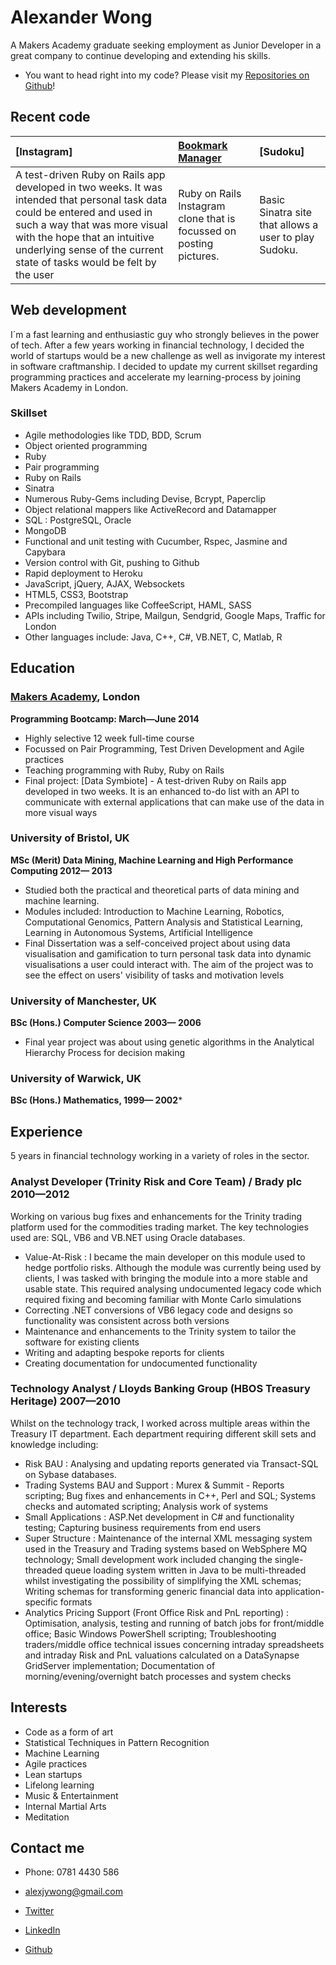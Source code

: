 Alexander Wong
=========

A Makers Academy graduate seeking employment as Junior Developer in a great company to continue developing and extending his skills.

- You want to head right into my code? Please visit my [Repositories on Github]! 

Recent code
-------------

| [Instagram] | [Bookmark Manager] | [Sudoku] |
|:--------------- |:-------- |:--------- |
| A test-driven Ruby on Rails app developed in two weeks. It was intended that personal task data could be entered and used in such a way that was more visual with the hope that an intuitive underlying sense of the current state of tasks would be felt by the user| Ruby on Rails Instagram clone that is focussed on posting pictures. | Basic Sinatra site that allows a user to play Sudoku. |


Web development
---------------

I´m a fast learning and enthusiastic guy who strongly believes in the power of tech. After a few years working in financial technology, I decided the world of startups would be a new challenge as well as invigorate my interest in software craftmanship. I decided to update my current skillset regarding programming practices and accelerate my learning-process by joining Makers Academy in London.  


### Skillset

  - Agile methodologies like TDD, BDD, Scrum
  - Object­ oriented programming
  - Ruby
  - Pair programming
  - Ruby on Rails
  - Sinatra 
  - Numerous Ruby-Gems including Devise, Bcrypt, Paperclip
  - Object relational mappers like ActiveRecord and Datamapper
  - SQL : PostgreSQL, Oracle
  - MongoDB
  - Functional and unit testing with Cucumber, Rspec, Jasmine and Capybara
  - Version control with Git, pushing to Github
  - Rapid deployment to Heroku
  - JavaScript, jQuery, AJAX, Websockets
  - HTML5, CSS3, Bootstrap
  - Precompiled languages like CoffeeScript, HAML, SASS
  - APIs including Twilio, Stripe, Mailgun, Sendgrid, Google Maps, Traffic for London
  - Other languages include:  Java, C++, C#, VB.NET, C, Matlab, R


Education
----------

### [Makers Academy], London
**Programming Bootcamp: March&mdash;June 2014**

  - Highly selective 12 week full-time course
  - Focussed on Pair Programming, Test Driven Development and Agile practices
  - Teaching programming with Ruby, Ruby on Rails
  - Final project: [Data Symbiote] - A test-driven Ruby on Rails app developed in two weeks. It is an enhanced to-do list with an API to communicate with external applications that can make use of the data in more visual ways

### University of Bristol, UK
**MSc (Merit) Data Mining, Machine Learning and High Performance Computing 2012&mdash; 2013**
 - Studied both the practical and theoretical parts of data mining and machine learning.
 - Modules included: Introduction to Machine Learning, Robotics, Computational Genomics, Pattern Analysis and Statistical Learning, Learning in Autonomous Systems, Artificial Intelligence
 - Final Dissertation was a self-conceived project about using data visualisation and gamification to turn personal task data into dynamic visualisations a user could interact with. The aim of the project was to see the effect on users' visibility of tasks and motivation levels

### University of Manchester, UK
**BSc (Hons.) Computer Science  2003&mdash; 2006**
 - Final year project was about using genetic algorithms in the Analytical Hierarchy Process for decision making

### University of Warwick, UK
**BSc (Hons.) Mathematics, 1999&mdash; 2002***

Experience
----------

5 years in financial technology working in a variety of roles in the sector. 

### Analyst Developer (Trinity Risk and Core Team) / Brady plc **2010&mdash;2012**
Working on various bug fixes and enhancements for the Trinity trading platform used for the commodities trading market. The key technologies used are: SQL, VB6 and VB.NET using Oracle databases.

  - Value-At-Risk : I became the main developer on this module used to hedge portfolio risks. Although the module was currently being used by clients, I was tasked with bringing the module into a more stable and usable state. This required analysing undocumented legacy code which required fixing and becoming familiar with Monte Carlo simulations
  - Correcting .NET conversions of VB6 legacy code and designs so functionality was consistent across both versions
  - Maintenance and enhancements to the Trinity system to tailor the software for existing clients
  - Writing and adapting bespoke reports for clients
  - Creating documentation for undocumented functionality

### Technology Analyst / Lloyds Banking Group (HBOS Treasury Heritage) **2007&mdash;2010**
Whilst on the technology track, I worked across multiple areas within the Treasury IT department. Each department requiring different skill sets and knowledge including:

  - Risk BAU : Analysing and updating reports generated via Transact-SQL on Sybase databases. 
  - Trading Systems BAU and Support : Murex & Summit - Reports scripting; Bug fixes and enhancements in C++, Perl and SQL; Systems checks and automated scripting; Analysis work of systems
  - Small Applications : ASP.Net development in C# and functionality testing; Capturing business requirements from end users
  - Super Structure : Maintenance of the internal XML messaging system used in the Treasury and Trading systems based on WebSphere MQ technology; Small development work included changing the single-threaded queue loading system written in Java to be multi-threaded whilst investigating the possibility of simplifying the XML schemas; Writing schemas for transforming generic financial data into application-specific formats
  - Analytics Pricing Support (Front Office Risk and PnL reporting) : Optimisation, analysis, testing and running of batch jobs for front/middle office; Basic Windows PowerShell scripting; Troubleshooting traders/middle office technical issues concerning intraday spreadsheets and intraday Risk and PnL valuations calculated on a DataSynapse GridServer implementation; Documentation of morning/evening/overnight batch processes and system checks


Interests
---------

- Code as a form of art
- Statistical Techniques in Pattern Recognition
- Machine Learning
- Agile practices
- Lean startups
- Lifelong learning
- Music & Entertainment
- Internal Martial Arts
- Meditation

Contact me
-------

- Phone: 0781 4430 586
- [alexjywong@gmail.com]
- [Twitter]
- [LinkedIn]
- [Github]

  [Bookmark Manager]:https://github.com/NicoSa/Chitter

  [Makers Academy]:http://www.makersacademy.com
  [alexjywong@gmail.com]: mailto:alexjywong@gmail.com
  [GitHub]:https://github.com/mazzastar
  [LinkedIn]:https://www.linkedin.com/pub/alexander-wong/4/772/a07
  [Twitter]:http://twitter.com/mavrm_al
  [Repositories on Github]:https://github.com/mazzastar?tab=repositories
